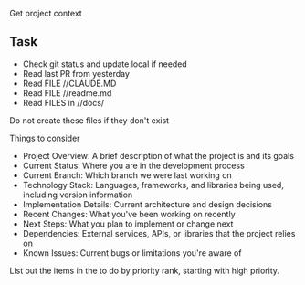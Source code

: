 Get project context

## Task
- Check git status and update local if needed
- Read last PR from yesterday
- Read FILE /<project>/CLAUDE.MD
- Read FILE /<project>/readme.md
- Read FILES in /<project>/docs/

Do not create these files if they don't exist

Things to consider
- Project Overview: A brief description of what the project is and its goals
- Current Status: Where you are in the development process
- Current Branch: Which branch we were last working on
- Technology Stack: Languages, frameworks, and libraries being used, including version information
- Implementation Details: Current   architecture and design decisions
- Recent Changes: What you've been working on recently
- Next Steps: What you plan to implement or change next
- Dependencies: External services, APIs, or libraries that the project relies on
- Known Issues: Current bugs or limitations you're aware of

List out the items in the to do by priority rank, starting with high priority.
